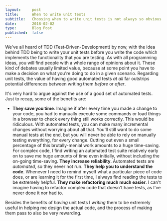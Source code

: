 ```yaml
---
layout:     post
title:      When to write unit tests
subtitle:   Choosing when to write unit tests is not always so obvious
date:       2018-02-02
type:       Blog Post
published:  false
---
```



We've all heard of TDD (Test-Driven-Development) by now, with the idea behind TDD being to write your unit tests before you
write the code which implements the functionality that you are testing. As with all programming ideas, you will find
people with a whole range of opinions about it. These kind of debates usually limited value, because at some point
you have to make a decision on what you're doing to do in a given scenario. Regarding unit tests, the value of having
good automated tests *at all* far outstrips potential differences between writing them *before* or *after*.

It's very hard to argue against the use of a good set of automated tests. Just to recap, some
of the benefits are:
* **They save you time**. Imagine if after every time you made a change to your code, you had to manually execute some
commands or load things in a browser to check every thing still works correctly. This would be ridiculous. With automated tests, you can
make many incremental changes without worrying about all that. You'll still want to do some manual tests at the end, but
you will never be able to rely on manually testing everything, for every change. Cutting out even a small percentage
 of this brutally-menial work amounts to a huge time-saving. For complex code, I find writing an automated test suite relatively early on
 to save me huge amounts of time even initially, without including the on-going time-saving.
**They increase reliability**. Automated tests are *automated*, so they never not run.
**They help you to understand the code**. Whenever I need to remind myself what a particular piece of code does, or are
learning it for the first time, I always find reading the tests to be extremely helpful.
**They make refactoring much much easier**. I can't imagine having to refactor complex code that doesn't have tests, as
I've never done it nor had to.

Besides the benefits of *having* unit tests I *writing* them to be extremely useful in helping me design the actual
code, and the process of making them pass to also be very rewarding. 